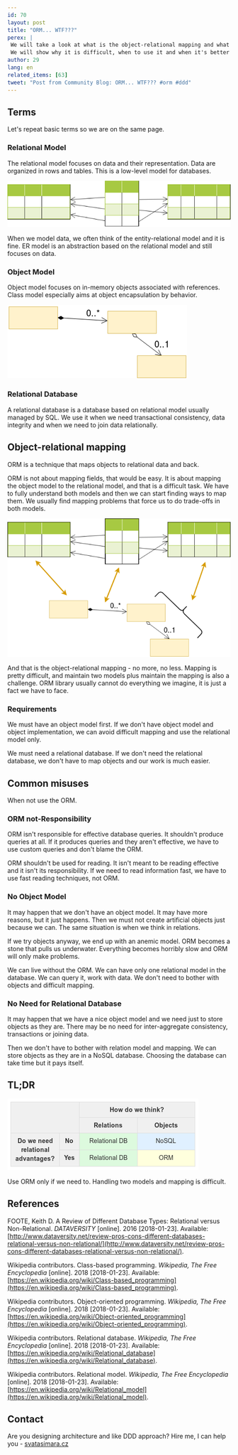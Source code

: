 ```yaml
---
id: 70
layout: post
title: "ORM... WTF???"
perex: |
 We will take a look at what is the object-relational mapping and what it is not.
 We will show why it is difficult, when to use it and when it's better to avoid it.
author: 29
lang: en
related_items: [63]
tweet: "Post from Community Blog: ORM... WTF??? #orm #ddd"
---
```


## Terms

Let's repeat basic terms so we are on the same page.

### Relational Model

The relational model focuses on data and their representation.
Data are organized in rows and tables.
This is a low-level model for databases.

![relational model - tables connected by arrows](/assets/images/posts/2018/orm-wtf/relational_model.png)

When we model data, we often think of the entity-relational model and it is fine.
ER model is an abstraction based on the relational model and still focuses on data.

### Object Model

Object model focuses on in-memory objects associated with references.
Class model especially aims at object encapsulation by behavior.

![object model - entities connected by references](/assets/images/posts/2018/orm-wtf/object_model.png)

### Relational Database

A relational database is a database based on relational model usually managed by SQL.
We use it when we need transactional consistency, data integrity and when we need to join data relationally.

## Object-relational mapping

ORM is a technique that maps objects to relational data and back.

ORM is not about mapping fields, that would be easy.
It is about mapping the object model to the relational model, and that is a difficult task.
We have to fully understand both models and then we can start finding ways to map them.
We usually find mapping problems that force us to do trade-offs in both models.

![object model mapped to relational model](/assets/images/posts/2018/orm-wtf/mapping.png)

And that is the object-relational mapping - no more, no less.
Mapping is pretty difficult, and maintain two models plus maintain the mapping is also a challenge.
ORM library usually cannot do everything we imagine, it is just a fact we have to face.

### Requirements

We must have an object model first.
If we don't have object model and object implementation, we can avoid difficult mapping and use the relational model only.

We must need a relational database.
If we don't need the relational database, we don't have to map objects and our work is much easier.

## Common misuses

When not use the ORM.

### ORM not-Responsibility

ORM isn't responsible for effective database queries.
It shouldn't produce queries at all.
If it produces queries and they aren't effective, we have to use custom queries and don't blame the ORM.

ORM shouldn't be used for reading.
It isn't meant to be reading effective and it isn't its responsibility.
If we need to read information fast, we have to use fast reading techniques, not ORM.

### No Object Model

It may happen that we don't have an object model.
It may have more reasons, but it just happens.
Then we must not create artificial objects just because we can.
The same situation is when we think in relations.

If we try objects anyway, we end up with an anemic model.
ORM becomes a stone that pulls us underwater.
Everything becomes horribly slow and ORM will only make problems.

We can live without the ORM.
We can have only one relational model in the database.
We can query it, work with data.
We don't need to bother with objects and difficult mapping.

### No Need for Relational Database

It may happen that we have a nice object model and we need just to store objects as they are.
There may be no need for inter-aggregate consistency, transactions or joining data.

Then we don't have to bother with relation model and mapping.
We can store objects as they are in a NoSQL database.
Choosing the database can take time but it pays itself.

## TL;DR

![decision table](/assets/images/posts/2018/orm-wtf/decision_table.png)

Use ORM only if we need to.
Handling two models and mapping is difficult.

## References

FOOTE, Keith D.
A Review of Different Database Types: Relational versus Non-Relational.
*DATAVERSITY* [online].
2016 [2018-01-23].
Available: [http://www.dataversity.net/review-pros-cons-different-databases-relational-versus-non-relational/](http://www.dataversity.net/review-pros-cons-different-databases-relational-versus-non-relational/).

Wikipedia contributors.
Class-based programming.
*Wikipedia, The Free Encyclopedia* [online].
2018 [2018-01-23].
Available: [https://en.wikipedia.org/wiki/Class-based_programming](https://en.wikipedia.org/wiki/Class-based_programming).

Wikipedia contributors.
Object-oriented programming.
*Wikipedia, The Free Encyclopedia* [online].
2018 [2018-01-23].
Available: [https://en.wikipedia.org/wiki/Object-oriented_programming](https://en.wikipedia.org/wiki/Object-oriented_programming).

Wikipedia contributors.
Relational database.
*Wikipedia, The Free Encyclopedia* [online].
2018 [2018-01-23].
Available: [https://en.wikipedia.org/wiki/Relational_database](https://en.wikipedia.org/wiki/Relational_database).

Wikipedia contributors.
Relational model.
*Wikipedia, The Free Encyclopedia* [online].
2018 [2018-01-23].
Available: [https://en.wikipedia.org/wiki/Relational_model](https://en.wikipedia.org/wiki/Relational_model).

## Contact

Are you designing architecture and like DDD approach? Hire me, I can help you - [svatasimara.cz](http://svatasimara.cz/)
